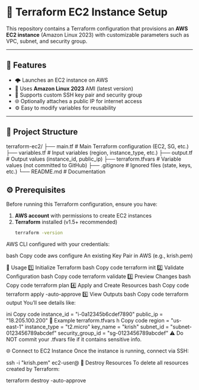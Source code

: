 # 🚀 Terraform EC2 Instance Setup

This repository contains a Terraform configuration that provisions an **AWS EC2 instance** (Amazon Linux 2023) with customizable parameters such as VPC, subnet, and security group.

---

## 🧱 Features

- 🌩️ Launches an EC2 instance on AWS  
- 🧩 Uses **Amazon Linux 2023** AMI (latest version)  
- 🔑 Supports custom SSH key pair and security group  
- 🌐 Optionally attaches a public IP for internet access  
- ⚙️ Easy to modify variables for reusability  

---

## 📂 Project Structure

terraform-ec2/
├── main.tf # Main Terraform configuration (EC2, SG, etc.)
├── variables.tf # Input variables (region, instance_type, etc.)
├── output.tf # Output values (instance_id, public_ip)
├── terraform.tfvars # Variable values (not committed to GitHub)
├── .gitignore # Ignored files (state, keys, etc.)
└── README.md # Documentation


## ⚙️ Prerequisites

Before running this Terraform configuration, ensure you have:

1. **AWS account** with permissions to create EC2 instances  
2. **Terraform** installed (v1.5+ recommended)  
   ```bash
   terraform -version
AWS CLI configured with your credentials:

bash
Copy code
aws configure
An existing Key Pair in AWS (e.g., krish.pem)

🚀 Usage
1️⃣ Initialize Terraform
bash
Copy code
terraform init
2️⃣ Validate Configuration
bash
Copy code
terraform validate
3️⃣ Preview Changes
bash
Copy code
terraform plan
4️⃣ Apply and Create Resources
bash
Copy code
terraform apply -auto-approve
5️⃣ View Outputs
bash
Copy code
terraform output
You’ll see details like:

ini
Copy code
instance_id = "i-0a12345b6cdef7890"
public_ip   = "18.205.100.200"
🔐 Example terraform.tfvars
h
Copy code
region             = "us-east-1"
instance_type      = "t2.micro"
key_name           = "krish"
subnet_id          = "subnet-0123456789abcdef"
security_group_id  = "sg-0123456789abcdef"
⚠️ Do NOT commit your .tfvars file if it contains sensitive info.

🌐 Connect to EC2 Instance
Once the instance is running, connect via SSH:


ssh -i "krish.pem" ec2-user@<public-ip>
🧰 Destroy Resources
To delete all resources created by Terraform:


terraform destroy -auto-approve
